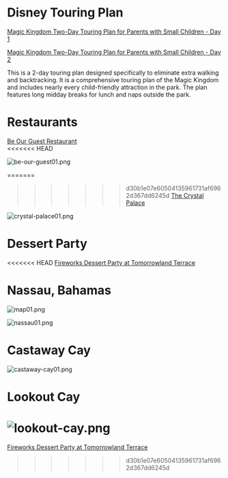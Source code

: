 # Disney Touring Plan

[Magic Kingdom Two-Day Touring Plan for Parents with Small Children - Day 1](https://touringplans.com/plans/5148084/print) 
  
[Magic Kingdom Two-Day Touring Plan for Parents with Small Children - Day 2](https://touringplans.com/plans/5148086/print)  
  
This is a 2-day touring plan designed specifically to eliminate extra walking and backtracking. It is a comprehensive touring plan of the Magic Kingdom and includes nearly every child-friendly attraction in the park. The plan features long midday breaks for lunch and naps outside the park.

# Restaurants
[Be Our Guest Restaurant](https://disneyworld.disney.go.com/en-eu/dining/magic-kingdom/be-our-guest-restaurant/)  
<<<<<<< HEAD

![be-our-guest01.png](be-our-guest01.png)  

=======
>>>>>>> d30b1e07e60504135961731af6962d367dd6245d
[The Crystal Palace](https://disneyworld.disney.go.com/en-eu/dining/magic-kingdom/crystal-palace/)  

![crystal-palace01.png](crystal-palace01.png)

# Dessert Party
<<<<<<< HEAD
[Fireworks Dessert Party at Tomorrowland Terrace](https://www.disneyfoodblog.com/magic-kingdom-fireworks-dessert-parties/)

# Nassau, Bahamas

![map01.png](map01.png)  

![nassau01.png](nassau01.png)

# Castaway Cay

![castaway-cay01.png](castaway-cay01.png)

# Lookout Cay

![lookout-cay.png](lookout-cay.png)
=======
[Fireworks Dessert Party at Tomorrowland Terrace](https://www.disneyfoodblog.com/magic-kingdom-fireworks-dessert-parties/)
>>>>>>> d30b1e07e60504135961731af6962d367dd6245d
